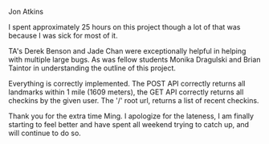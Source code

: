 Jon Atkins

I spent approximately 25 hours on this project though a lot of that was because I was sick for most of it.

TA's Derek Benson and Jade Chan were exceptionally helpful in helping with multiple large bugs. As was fellow students Monika Dragulski and Brian Taintor in understanding the outline of this project.

Everything is correctly implemented. The POST API correctly returns all landmarks within 1 mile (1609 meters), the GET API correctly returns all checkins by the given user. The '/' root url, returns a list of recent checkins.

Thank you for the extra time Ming. I apologize for the lateness, I am finally starting to feel better and have spent all weekend trying to catch up, and will continue to do so.
